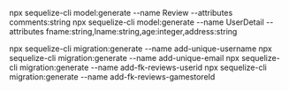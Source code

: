 npx sequelize-cli model:generate --name Review --attributes comments:string
npx sequelize-cli model:generate --name UserDetail --attributes fname:string,lname:string,age:integer,address:string

npx sequelize-cli migration:generate --name add-unique-username
npx sequelize-cli migration:generate --name add-unique-email
npx sequelize-cli migration:generate --name add-fk-reviews-userid
npx sequelize-cli migration:generate --name add-fk-reviews-gamestoreId

